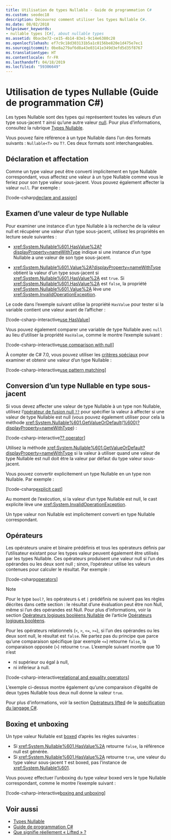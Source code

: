 ```yaml
---
title: Utilisation de types Nullable - Guide de programmation C#
ms.custom: seodec18
description: Découvrez comment utiliser les types Nullable C#.
ms.date: 08/02/2018
helpviewer_keywords:
- nullable types [C#], about nullable types
ms.assetid: 0bacbe72-ce15-4b14-83e1-9c14e6380c28
ms.openlocfilehash: ef7c9c18d303131b5a1c0156be820e1d475e7ec1
ms.sourcegitcommit: 0be8a279af6d8a43e03141e349d3efd5d35f8767
ms.translationtype: HT
ms.contentlocale: fr-FR
ms.lasthandoff: 04/18/2019
ms.locfileid: "59306649"
---
```

# <a name="using-nullable-types-c-programming-guide"></a>Utilisation de types Nullable (Guide de programmation C#)

Les types Nullable sont des types qui représentent toutes les valeurs d’un type sous-jacent `T` ainsi qu’une autre valeur [null](../../language-reference/keywords/null.md). Pour plus d’informations, consultez la rubrique [Types Nullable](index.md).

Vous pouvez faire référence à un type Nullable dans l’un des formats suivants : `Nullable<T>` ou `T?`. Ces deux formats sont interchangeables.  
  
## <a name="declaration-and-assignment"></a>Déclaration et affectation

Comme un type valeur peut être converti implicitement en type Nullable correspondant, vous affectez une valeur à un type Nullable comme vous le feriez pour son type valeur sous-jacent. Vous pouvez également affecter la valeur `null`.  Par exemple :
  
[!code-csharp[declare and assign](../../../../samples/snippets/csharp/programming-guide/nullable-types/NullableTypesUsage.cs#1)]

## <a name="examination-of-a-nullable-type-value"></a>Examen d’une valeur de type Nullable

Pour examiner une instance d’un type Nullable à la recherche de la valeur null et récupérer une valeur d’un type sous-jacent, utilisez les propriétés en lecture seule suivantes :  
  
- <xref:System.Nullable%601.HasValue%2A?displayProperty=nameWithType> indique si une instance d’un type Nullable a une valeur de son type sous-jacent.
  
- <xref:System.Nullable%601.Value%2A?displayProperty=nameWithType> obtient la valeur d’un type sous-jacent si <xref:System.Nullable%601.HasValue%2A> est `true`. Si <xref:System.Nullable%601.HasValue%2A> est `false`, la propriété <xref:System.Nullable%601.Value%2A> lève une <xref:System.InvalidOperationException>.
  
Le code dans l’exemple suivant utilise la propriété `HasValue` pour tester si la variable contient une valeur avant de l’afficher :
  
[!code-csharp-interactive[use HasValue](../../../../samples/snippets/csharp/programming-guide/nullable-types/NullableTypesUsage.cs#2)]
  
Vous pouvez également comparer une variable de type Nullable avec `null` au lieu d’utiliser la propriété `HasValue`, comme le montre l’exemple suivant :  
  
[!code-csharp-interactive[use comparison with null](../../../../samples/snippets/csharp/programming-guide/nullable-types/NullableTypesUsage.cs#3)]

À compter de C# 7.0, vous pouvez utiliser les [critères spéciaux](../../pattern-matching.md) pour examiner et obtenir une valeur d’un type Nullable :

[!code-csharp-interactive[use pattern matching](../../../../samples/snippets/csharp/programming-guide/nullable-types/NullableTypesUsage.cs#4)]

## <a name="conversion-from-a-nullable-type-to-an-underlying-type"></a>Conversion d’un type Nullable en type sous-jacent

Si vous devez affecter une valeur de type Nullable à un type non Nullable, utilisez l’[opérateur de fusion null `??`](../../language-reference/operators/null-coalescing-operator.md) pour spécifier la valeur à affecter si une valeur de type Nullable est null (vous pouvez également utiliser pour cela la méthode <xref:System.Nullable%601.GetValueOrDefault(%600)?displayProperty=nameWithType>) :
  
[!code-csharp-interactive[?? operator](../../../../samples/snippets/csharp/programming-guide/nullable-types/NullableTypesUsage.cs#5)]

Utilisez la méthode <xref:System.Nullable%601.GetValueOrDefault?displayProperty=nameWithType> si la valeur à utiliser quand une valeur de type Nullable est null doit être la valeur par défaut du type valeur sous-jacent.
  
Vous pouvez convertir explicitement un type Nullable en un type non Nullable. Par exemple :  
  
[!code-csharp[explicit cast](../../../../samples/snippets/csharp/programming-guide/nullable-types/NullableTypesUsage.cs#6)]

Au moment de l’exécution, si la valeur d’un type Nullable est null, le cast explicite lève une <xref:System.InvalidOperationException>.

Un type valeur non Nullable est implicitement converti en type Nullable correspondant.
  
## <a name="operators"></a>Opérateurs

Les opérateurs unaire et binaire prédéfinis et tous les opérateurs définis par l’utilisateur existant pour les types valeur peuvent également être utilisés par les types Nullable. Ces opérateurs produisent une valeur null si l’un des opérandes ou les deux sont null ; sinon, l’opérateur utilise les valeurs contenues pour calculer le résultat. Par exemple :  
  
[!code-csharp[operators](../../../../samples/snippets/csharp/programming-guide/nullable-types/NullableTypesUsage.cs#7)]

> [!NOTE]
> Pour le type `bool?`, les opérateurs `&` et `|` prédéfinis ne suivent pas les règles décrites dans cette section : le résultat d’une évaluation peut être non Null, même si l’un des opérandes est Null. Pour plus d’informations, voir la section [Opérateurs logiques booléens Nullable](../../language-reference/operators/boolean-logical-operators.md#nullable-boolean-logical-operators) de l’article [Opérateurs logiques booléens](../../language-reference/operators/boolean-logical-operators.md).
  
Pour les opérateurs relationnels (`<`, `>`, `<=`, `>=`), si l’un des opérandes ou les deux sont null, le résultat est `false`. Ne partez pas du principe que parce qu’une comparaison spécifique (par exemple `<=`) retourne `false`, la comparaison opposée (`>`) retourne `true`. L’exemple suivant montre que 10 n’est

- ni supérieur ou égal à null,
- ni inférieur à null.
  
[!code-csharp-interactive[relational and equality operators](../../../../samples/snippets/csharp/programming-guide/nullable-types/NullableTypesUsage.cs#8)]
  
L’exemple ci-dessus montre également qu’une comparaison d’égalité de deux types Nullable tous deux null donne la valeur `true`.

Pour plus d’informations, voir la section [Opérateurs lifted](~/_csharplang/spec/expressions.md#lifted-operators) de la [spécification du langage C#](~/_csharplang/spec/introduction.md).

## <a name="boxing-and-unboxing"></a>Boxing et unboxing

Un type valeur Nullable est [boxed](../types/boxing-and-unboxing.md) d’après les règles suivantes :

- Si <xref:System.Nullable%601.HasValue%2A> retourne `false`, la référence null est générée.  
- Si <xref:System.Nullable%601.HasValue%2A> retourne `true`, une valeur du type valeur sous-jacent `T` est boxed, pas l’instance de <xref:System.Nullable%601>.

Vous pouvez effectuer l’unboxing du type valeur boxed vers le type Nullable correspondant, comme le montre l’exemple suivant :

[!code-csharp-interactive[boxing and unboxing](../../../../samples/snippets/csharp/programming-guide/nullable-types/NullableTypesUsage.cs#9)]

## <a name="see-also"></a>Voir aussi

- [Types Nullable](index.md)
- [Guide de programmation C#](../../programming-guide/index.md)
- [Que signifie réellement « Lifted » ?](https://blogs.msdn.microsoft.com/ericlippert/2007/06/27/what-exactly-does-lifted-mean/)
